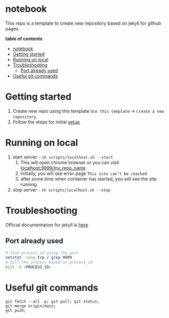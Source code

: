 # notebook
This repo is a template to create new repository based on jekyll for github pages

**table of contents**
- [notebook](#notebook)
- [Getting started](#getting-started)
- [Running on local](#running-on-local)
- [Troubleshooting](#troubleshooting)
  - [Port already used](#port-already-used)
- [Useful git commands](#useful-git-commands)


# Getting started
1. Create new repo using this template `Use this template` -> `Create a new repository`.
2. Follow the steps for initial [setup](setup.md)

# Running on local
1. start server - `sh scripts/localhost.sh --start`
   1. This will open chrome browser or you can visit [localhost:9999/my_repo_name](http://localhost:9999/my_repo_name)
   2. Initially, you will see error page `This site can’t be reached`
   3. after some time when container has started, you will see the site running
2. stop server - `sh scripts/localhost.sh --stop`

# Troubleshooting

Official documentation for jekyll is [here](https://jekyllrb.com/)

## Port already used
```bash
# find process_id using the port
netstat -vanp tcp | grep 9999
# kill the process based on process_id
kill -9 <PROCESS_ID>
```

# Useful git commands

```
git fetch --all -p; git pull; git status;
git merge origin/main;
git push;
```
